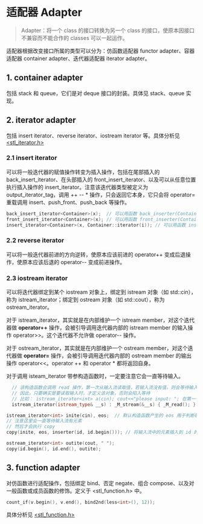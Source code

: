 # 适配器 Adapter

> Adapter：将一个 class 的接口转换为另一个 class 的接口，使原本因接口不兼容而不能合作的 classes 可以一起运作。

适配器根据改变接口所属的类型可以分为：仿函数适配器 functor adapter、容器适配器 container adapter、迭代器适配器 iterator adapter。

## 1. container adapter

包括 stack 和 queue，它们是对 deque 接口的封装。具体见 stack、queue 实现。

## 2. iterator adapter

包括 insert iterator、reverse iterator、iostream iterator 等。具体分析见 [\<stl_iterator.h>](Iterator-Adapter/stl_iterator.h)
  
### 2.1 insert iterator

可以将一般迭代器的赋值操作转变为插入操作，包括在尾部插入的 back_insert_iterator、在头部插入的 front_insert_iterator、以及可以从任意位置执行插入操作的 insert_iterator。注意该迭代器类型被定义为 output_iterator_tag，调用 ++ -- * 操作，只会返回它本身，它只会将 operator= 重载调用 insert、push_front、push_back 等操作。

```cpp
back_insert_iterator<Container>(x);  // 可以用函数 back_inserter(Container& x) 产生
front_insert_iterator<Container>(x); // 可以用函数 front_inserter(Container& x) 产生
insert_iterator<Container>(x, Container::iterator(i)); // 可以用函数 inserter(Container& x, Iterator i) 产生
```

### 2.2 reverse iterator

可以将一般迭代器前进的方向逆转，使原本应该前进的 operator++ 变成后退操作，使原本应该后退的 operator-- 变成前进操作。

### 2.3 iostream iterator

可以将迭代器绑定到某个 iostream 对象上，绑定到 istream 对象（如 std::cin），称为 istream_iterator；绑定到 ostream 对象（如 std::cout），称为 ostream_iterator。

对于 istream_iterator，其实就是在内部维护一个 istream member，对这个迭代器做 **operator++** 操作，会被引导调用迭代器内部的 istream member 的输入操作 operator>>。这个迭代器不允许做 operator-- 操作。

对于 ostream_iterator，其实就是在内部维护一个 ostream member，对这个迭代器做 **operator=** 操作，会被引导调用迭代器内部的 ostream member 的输出操作 operator<<。operator ++ 和 operator * 都将返回自身。

对于调用 isteam_iterator 带参构造函数时，一定要注意它会一直等待输入。

```cpp
  // 该构造函数会调用 read 操作，第一次从输入流读取值，若输入流没有值，则会等待输入
  // 因此，只要确实是要读取输入时，才定义该对象，否则会陷入等待
  // 比如： istream_iterator<int> a(cin); cout<<"please input: "; 在第一句时就会导致等待，根本不会待第二句执行才开始等待
  istream_iterator(istream_type& __s) : _M_stream(&__s) { _M_read(); }
```

```cpp
istream_iterator<int> inite(cin), eos;  // 默认构造函数产生的 eos 用于判断输入流是否结束
// 注意这里会一直等待输入流有元素
// 然后才会执行 copy
copy(inite, eos, inserter(id, id.begin())); // 将输入流中的元素插入到 id 的头部
```

```cpp
ostream_iterator<int> outite(cout, " ");
copy(id.begin(), id.end(), outite);
```

## 3. function adapter

对仿函数进行适配操作，包括绑定 bind、否定 negate、组合 compose、以及对一般函数或成员函数的修饰。定义于 \<stl_function.h> 中。

```cpp
count_if(v.begin(), v.end(), bind2nd(less<int>(), 12));
```

具体分析见 [\<stl_function.h>](Function-Adapter/stl_function.h)
